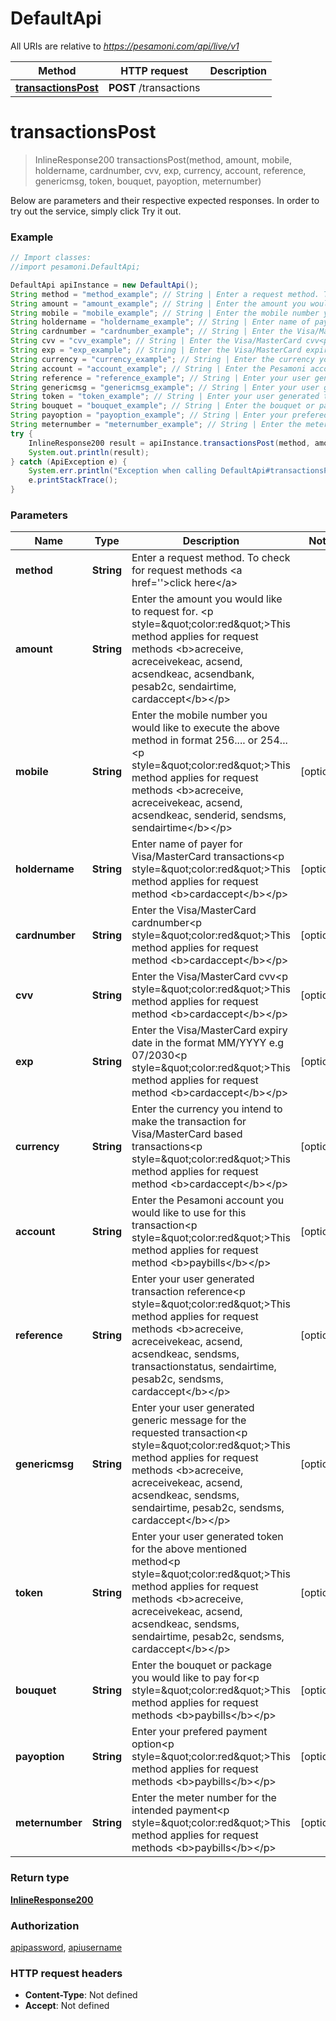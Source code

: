 # DefaultApi

All URIs are relative to *https://pesamoni.com/api/live/v1*

Method | HTTP request | Description
------------- | ------------- | -------------
[**transactionsPost**](DefaultApi.md#transactionsPost) | **POST** /transactions | 


<a name="transactionsPost"></a>
# **transactionsPost**
> InlineResponse200 transactionsPost(method, amount, mobile, holdername, cardnumber, cvv, exp, currency, account, reference, genericmsg, token, bouquet, payoption, meternumber)



Below are parameters and their respective expected responses. In order to try out the service, simply click Try it out.

### Example
```java
// Import classes:
//import pesamoni.DefaultApi;

DefaultApi apiInstance = new DefaultApi();
String method = "method_example"; // String | Enter a request method. To check for request methods <a href=''>click here</a>
String amount = "amount_example"; // String | Enter the amount you would like to request for. <p style=\"color:red\">This method applies for request methods <b>acreceive, acreceivekeac, acsend, acsendkeac, acsendbank, pesab2c, sendairtime, cardaccept</b></p>
String mobile = "mobile_example"; // String | Enter the mobile number you would like to execute the above method in format 256.... or 254...<p style=\"color:red\">This method applies for request methods <b>acreceive, acreceivekeac, acsend, acsendkeac, senderid, sendsms, sendairtime</b></p>
String holdername = "holdername_example"; // String | Enter name of payer for Visa/MasterCard transactions<p style=\"color:red\">This method applies for request method <b>cardaccept</b></p>
String cardnumber = "cardnumber_example"; // String | Enter the Visa/MasterCard cardnumber<p style=\"color:red\">This method applies for request method <b>cardaccept</b></p>
String cvv = "cvv_example"; // String | Enter the Visa/MasterCard cvv<p style=\"color:red\">This method applies for request method <b>cardaccept</b></p>
String exp = "exp_example"; // String | Enter the Visa/MasterCard expiry date in the format MM/YYYY e.g 07/2030<p style=\"color:red\">This method applies for request method <b>cardaccept</b></p>
String currency = "currency_example"; // String | Enter the currency you intend to make the transaction for Visa/MasterCard based transactions<p style=\"color:red\">This method applies for request method <b>cardaccept</b></p>
String account = "account_example"; // String | Enter the Pesamoni account you would like to use for this transaction<p style=\"color:red\">This method applies for request method <b>paybills</b></p>
String reference = "reference_example"; // String | Enter your user generated transaction reference<p style=\"color:red\">This method applies for request methods <b>acreceive, acreceivekeac, acsend, acsendkeac, sendsms, transactionstatus, sendairtime, pesab2c, sendsms, cardaccept</b></p>
String genericmsg = "genericmsg_example"; // String | Enter your user generated generic message for the requested transaction<p style=\"color:red\">This method applies for request methods <b>acreceive, acreceivekeac, acsend, acsendkeac, sendsms, sendairtime, pesab2c, sendsms, cardaccept</b></p>
String token = "token_example"; // String | Enter your user generated token for the above mentioned method<p style=\"color:red\">This method applies for request methods <b>acreceive, acreceivekeac, acsend, acsendkeac, sendsms, sendairtime, pesab2c, sendsms, cardaccept</b></p>
String bouquet = "bouquet_example"; // String | Enter the bouquet or package you would like to pay for<p style=\"color:red\">This method applies for request methods <b>paybills</b></p>
String payoption = "payoption_example"; // String | Enter your prefered payment option<p style=\"color:red\">This method applies for request methods <b>paybills</b></p>
String meternumber = "meternumber_example"; // String | Enter the meter number for the intended payment<p style=\"color:red\">This method applies for request methods <b>paybills</b></p>
try {
    InlineResponse200 result = apiInstance.transactionsPost(method, amount, mobile, holdername, cardnumber, cvv, exp, currency, account, reference, genericmsg, token, bouquet, payoption, meternumber);
    System.out.println(result);
} catch (ApiException e) {
    System.err.println("Exception when calling DefaultApi#transactionsPost");
    e.printStackTrace();
}
```

### Parameters

Name | Type | Description  | Notes
------------- | ------------- | ------------- | -------------
 **method** | **String**| Enter a request method. To check for request methods &lt;a href&#x3D;&#39;&#39;&gt;click here&lt;/a&gt; |
 **amount** | **String**| Enter the amount you would like to request for. &lt;p style&#x3D;\&quot;color:red\&quot;&gt;This method applies for request methods &lt;b&gt;acreceive, acreceivekeac, acsend, acsendkeac, acsendbank, pesab2c, sendairtime, cardaccept&lt;/b&gt;&lt;/p&gt; |
 **mobile** | **String**| Enter the mobile number you would like to execute the above method in format 256.... or 254...&lt;p style&#x3D;\&quot;color:red\&quot;&gt;This method applies for request methods &lt;b&gt;acreceive, acreceivekeac, acsend, acsendkeac, senderid, sendsms, sendairtime&lt;/b&gt;&lt;/p&gt; | [optional]
 **holdername** | **String**| Enter name of payer for Visa/MasterCard transactions&lt;p style&#x3D;\&quot;color:red\&quot;&gt;This method applies for request method &lt;b&gt;cardaccept&lt;/b&gt;&lt;/p&gt; | [optional]
 **cardnumber** | **String**| Enter the Visa/MasterCard cardnumber&lt;p style&#x3D;\&quot;color:red\&quot;&gt;This method applies for request method &lt;b&gt;cardaccept&lt;/b&gt;&lt;/p&gt; | [optional]
 **cvv** | **String**| Enter the Visa/MasterCard cvv&lt;p style&#x3D;\&quot;color:red\&quot;&gt;This method applies for request method &lt;b&gt;cardaccept&lt;/b&gt;&lt;/p&gt; | [optional]
 **exp** | **String**| Enter the Visa/MasterCard expiry date in the format MM/YYYY e.g 07/2030&lt;p style&#x3D;\&quot;color:red\&quot;&gt;This method applies for request method &lt;b&gt;cardaccept&lt;/b&gt;&lt;/p&gt; | [optional]
 **currency** | **String**| Enter the currency you intend to make the transaction for Visa/MasterCard based transactions&lt;p style&#x3D;\&quot;color:red\&quot;&gt;This method applies for request method &lt;b&gt;cardaccept&lt;/b&gt;&lt;/p&gt; | [optional]
 **account** | **String**| Enter the Pesamoni account you would like to use for this transaction&lt;p style&#x3D;\&quot;color:red\&quot;&gt;This method applies for request method &lt;b&gt;paybills&lt;/b&gt;&lt;/p&gt; | [optional]
 **reference** | **String**| Enter your user generated transaction reference&lt;p style&#x3D;\&quot;color:red\&quot;&gt;This method applies for request methods &lt;b&gt;acreceive, acreceivekeac, acsend, acsendkeac, sendsms, transactionstatus, sendairtime, pesab2c, sendsms, cardaccept&lt;/b&gt;&lt;/p&gt; | [optional]
 **genericmsg** | **String**| Enter your user generated generic message for the requested transaction&lt;p style&#x3D;\&quot;color:red\&quot;&gt;This method applies for request methods &lt;b&gt;acreceive, acreceivekeac, acsend, acsendkeac, sendsms, sendairtime, pesab2c, sendsms, cardaccept&lt;/b&gt;&lt;/p&gt; | [optional]
 **token** | **String**| Enter your user generated token for the above mentioned method&lt;p style&#x3D;\&quot;color:red\&quot;&gt;This method applies for request methods &lt;b&gt;acreceive, acreceivekeac, acsend, acsendkeac, sendsms, sendairtime, pesab2c, sendsms, cardaccept&lt;/b&gt;&lt;/p&gt; | [optional]
 **bouquet** | **String**| Enter the bouquet or package you would like to pay for&lt;p style&#x3D;\&quot;color:red\&quot;&gt;This method applies for request methods &lt;b&gt;paybills&lt;/b&gt;&lt;/p&gt; | [optional]
 **payoption** | **String**| Enter your prefered payment option&lt;p style&#x3D;\&quot;color:red\&quot;&gt;This method applies for request methods &lt;b&gt;paybills&lt;/b&gt;&lt;/p&gt; | [optional]
 **meternumber** | **String**| Enter the meter number for the intended payment&lt;p style&#x3D;\&quot;color:red\&quot;&gt;This method applies for request methods &lt;b&gt;paybills&lt;/b&gt;&lt;/p&gt; | [optional]

### Return type

[**InlineResponse200**](InlineResponse200.md)

### Authorization

[apipassword](../README.md#apipassword), [apiusername](../README.md#apiusername)

### HTTP request headers

 - **Content-Type**: Not defined
 - **Accept**: Not defined

